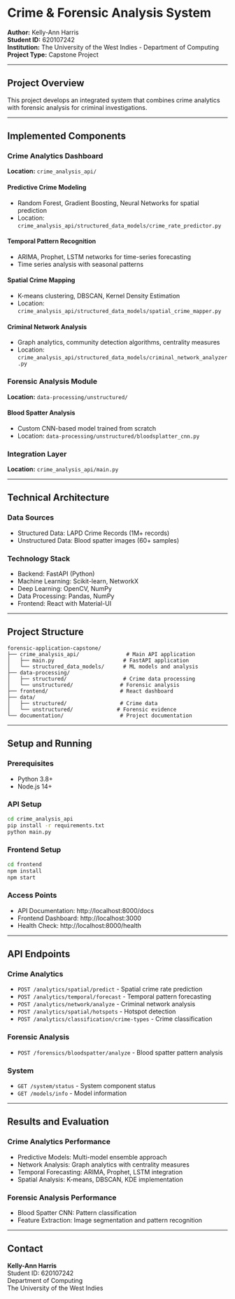 # Crime & Forensic Analysis System

**Author:** Kelly-Ann Harris  
**Student ID:** 620107242  
**Institution:** The University of the West Indies - Department of Computing  
**Project Type:** Capstone Project  

---

## Project Overview

This project develops an integrated system that combines crime analytics with forensic analysis for criminal investigations.

---

## Implemented Components

### Crime Analytics Dashboard
**Location:** `crime_analysis_api/`

#### Predictive Crime Modeling
- Random Forest, Gradient Boosting, Neural Networks for spatial prediction
- Location: `crime_analysis_api/structured_data_models/crime_rate_predictor.py`

#### Temporal Pattern Recognition 
- ARIMA, Prophet, LSTM networks for time-series forecasting
- Time series analysis with seasonal patterns

#### Spatial Crime Mapping
- K-means clustering, DBSCAN, Kernel Density Estimation
- Location: `crime_analysis_api/structured_data_models/spatial_crime_mapper.py`

#### Criminal Network Analysis
- Graph analytics, community detection algorithms, centrality measures
- Location: `crime_analysis_api/structured_data_models/criminal_network_analyzer.py`

### Forensic Analysis Module
**Location:** `data-processing/unstructured/`

#### Blood Spatter Analysis
- Custom CNN-based model trained from scratch
- Location: `data-processing/unstructured/bloodsplatter_cnn.py`

### Integration Layer
**Location:** `crime_analysis_api/main.py`

---

## Technical Architecture

### Data Sources
- Structured Data: LAPD Crime Records (1M+ records)
- Unstructured Data: Blood spatter images (60+ samples)

### Technology Stack
- Backend: FastAPI (Python)
- Machine Learning: Scikit-learn, NetworkX
- Deep Learning: OpenCV, NumPy
- Data Processing: Pandas, NumPy
- Frontend: React with Material-UI

---

## Project Structure

```
forensic-application-capstone/
├── crime_analysis_api/               # Main API application
│   ├── main.py                      # FastAPI application
│   └── structured_data_models/      # ML models and analysis
├── data-processing/
│   ├── structured/                  # Crime data processing
│   └── unstructured/               # Forensic analysis
├── frontend/                       # React dashboard
├── data/
│   ├── structured/                 # Crime data
│   └── unstructured/              # Forensic evidence
└── documentation/                  # Project documentation
```

---

## Setup and Running

### Prerequisites
- Python 3.8+
- Node.js 14+

### API Setup
```bash
cd crime_analysis_api
pip install -r requirements.txt
python main.py
```

### Frontend Setup
```bash
cd frontend
npm install
npm start
```

### Access Points
- API Documentation: http://localhost:8000/docs
- Frontend Dashboard: http://localhost:3000
- Health Check: http://localhost:8000/health

---

## API Endpoints

### Crime Analytics
- `POST /analytics/spatial/predict` - Spatial crime rate prediction
- `POST /analytics/temporal/forecast` - Temporal pattern forecasting
- `POST /analytics/network/analyze` - Criminal network analysis
- `POST /analytics/spatial/hotspots` - Hotspot detection
- `POST /analytics/classification/crime-types` - Crime classification

### Forensic Analysis
- `POST /forensics/bloodspatter/analyze` - Blood spatter pattern analysis

### System
- `GET /system/status` - System component status
- `GET /models/info` - Model information

---

## Results and Evaluation

### Crime Analytics Performance
- Predictive Models: Multi-model ensemble approach
- Network Analysis: Graph analytics with centrality measures
- Temporal Forecasting: ARIMA, Prophet, LSTM integration
- Spatial Analysis: K-means, DBSCAN, KDE implementation

### Forensic Analysis Performance
- Blood Spatter CNN: Pattern classification
- Feature Extraction: Image segmentation and pattern recognition

---

## Contact

**Kelly-Ann Harris**  
Student ID: 620107242  
Department of Computing  
The University of the West Indies 